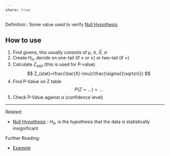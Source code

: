 ```yaml
---
share: true
---
```



Definition:: Some value used to verify [Null Hypothesis](./Null%20Hypothesis.md)

## How to use
1. Find givens, this usually consists of $\mu$, $\sigma$, $\bar{X}$, $\alpha$
2. Create $H_0$, decide on one-tail (if $\leq$ or $\geq$) or two-tail (if $=$)
3. Calculate $Z_{stat}$ (this is used for P-value)
	$$
	Z_{stat}=\frac{\bar{X}-\mu}{\frac{\sigma}{\sqrt{n}}}
	$$
4. Find P-Value on Z table
	$$
	P(Z=...)=...
	$$
5. Check P-Value against $\alpha$ (confidence level) 



---
Related:
- [Null Hypothesis](./Null%20Hypothesis.md) : $H_0$, is the hypothesis that the data is statistically insignificant

Further Reading:
- [Example](../../Example.md)
